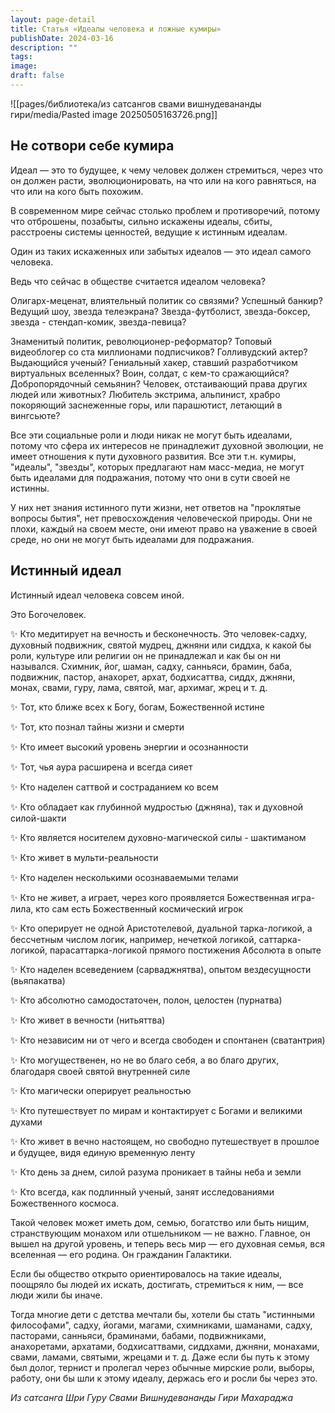 ```yaml
---
layout: page-detail
title: Статья «Идеалы человека и ложные кумиры»
publishDate: 2024-03-16
description: ""
tags: 
image: 
draft: false
---
```

![[pages/библиотека/из сатсангов свами вишнудевананды гири/media/Pasted image 20250505163726.png]]
  
## Не сотвори себе кумира 

 Идеал — это то будущее, к чему человек должен стремиться, через что он должен расти, эволюционировать, на что или на кого равняться, на что или на кого быть похожим.

 В современном мире сейчас столько проблем и противоречий, потому что отброшены, позабыты, сильно искажены идеалы, сбиты, расстроены системы ценностей, ведущие к истинным идеалам.

 Один из таких искаженных или забытых идеалов — это идеал самого человека.

 Ведь что сейчас в обществе считается идеалом человека?

 Олигарх-меценат, влиятельный политик со связями? Успешный банкир? Ведущий шоу, звезда телеэкрана? Звезда-футболист, звезда-боксер, звезда - стендап-комик, звезда-певица?

 Знаменитый политик, революционер-реформатор? Топовый видеоблогер со ста миллионами подписчиков? Голливудский актер? Выдающийся ученый? Гениальный хакер, ставший разработчиком виртуальных вселенных? Воин, солдат, с кем-то сражающийся? Добропорядочный семьянин? Человек, отстаивающий права других людей или животных? Любитель экстрима, альпинист, храбро покоряющий заснеженные горы, или парашютист, летающий в вингсьюте?

 Все эти социальные роли и люди никак не могут быть идеалами, потому что сфера их интересов не принадлежит духовной эволюции, не имеет отношения к пути духовного развития. Все эти т.н. кумиры, "идеалы", "звезды", которых предлагают нам масс-медиа, не могут быть идеалами для подражания, потому что они в сути своей не истинны.

 У них нет знания истинного пути жизни, нет ответов на "проклятые вопросы бытия", нет превосхождения человеческой природы. Они не плохи, каждый на своем месте, они имеют право на уважение в своей среде, но они не могут быть идеалами для подражания.

## Истинный идеал

 Истинный идеал человека совсем иной.

 Это Богочеловек.

 ✨ Кто медитирует на вечность и бесконечность. Это человек-садху, духовный подвижник, святой мудрец, джняни или сиддха, к какой бы роли, культуре или религии он не принадлежал и как бы он ни назывался. Схимник, йог, шаман, садху, санньяси, брамин, баба, подвижник, пастор, анахорет, архат, бодхисаттва, сиддх, джняни, монах, свами, гуру, лама, святой, маг, архимаг, жрец и т. д.

 ✨ Тот, кто ближе всех к Богу, богам, Божественной истине

 ✨ Тот, кто познал тайны жизни и смерти

 ✨ Кто имеет высокий уровень энергии и осознанности

 ✨ Тот, чья аура расширена и всегда сияет

 ✨ Кто наделен саттвой и состраданием ко всем

 ✨ Кто обладает как глубинной мудростью (джняна), так и духовной силой-шакти

 ✨ Кто является носителем духовно-магической силы - шактиманом

 ✨ Кто живет в мульти-реальности

 ✨ Кто наделен несколькими осознаваемыми телами

 ✨ Кто не живет, а играет, через кого проявляется Божественная игра-лила, кто сам есть Божественный космический игрок

 ✨ Кто оперирует не одной Аристотелевой, дуальной тарка-логикой, а бессчетным числом логик, например, нечеткой логикой, саттарка-логикой, парасаттарка-логикой прямого постижения Абсолюта в опыте

 ✨ Кто наделен всеведением (сарваджнятва), опытом вездесущности (вьяпакатва)

 ✨ Кто абсолютно самодостаточен, полон, целостен (пурнатва)

 ✨ Кто живет в вечности (нитьяттва)

 ✨ Кто независим ни от чего и всегда свободен и спонтанен (сватантрия)

 ✨ Кто могущественен, но не во благо себя, а во благо других, благодаря своей святой внутренней силе

 ✨ Кто магически оперирует реальностью

 ✨ Кто путешествует по мирам и контактирует с Богами и великими духами

 ✨ Кто живет в вечно настоящем, но свободно путешествует в прошлое и будущее, видя единую временную ленту

 ✨ Кто день за днем, силой разума проникает в тайны неба и земли

 ✨ Кто всегда, как подлинный ученый, занят исследованиями Божественного космоса.

 Такой человек может иметь дом, семью, богатство или быть нищим, странствующим монахом или отшельником — не важно. Главное, он вышел на другой уровень, и теперь весь мир — его духовная семья, вся вселенная — его родина. Он гражданин Галактики.

 Если бы общество открыто ориентировалось на такие идеалы, поощряло бы людей их искать, достигать, стремиться к ним, — все люди жили бы иначе.

 Тогда многие дети с детства мечтали бы, хотели бы стать "истинными философами", садху, йогами, магами, схимниками, шаманами, садху, пасторами, санньяси, браминами, бабами, подвижниками, анахоретами, архатами, бодхисаттвами, сиддхами, джняни, монахами, свами, ламами, святыми, жрецами и т. д. Даже если бы путь к этому был долог, тернист и пролегал через обычные мирские роли, выборы, работу, они бы шли к этому идеалу, держась его и росли бы через это.

*Из сатсанга Шри Гуру Свами Вишнудевананды Гири Махараджа*
